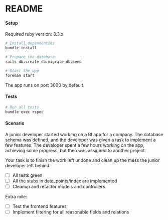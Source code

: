 # README

#### Setup

Required ruby version: 3.3.x

```bash
# Install dependencies
bundle install

# Prepare the database
rails db:create db:migrate db:seed

# Start the app
foreman start
```

The app runs on port 3000 by default.

#### Tests

```bash
# Run all tests
bundle exec rspec
```

#### Scenario

A junior developer started working on a BI app for a company. The database schema was
defined,
and the developer was given a task to implement a few features.
The developer spent a few hours working on the app, achieving some progress,
but then was assigned to another project.

Your task is to finish the work left undone and clean up the mess
the junior developer left behind.

- [ ] All tests green
- [ ] All the stubs in data_points/index are implemented
- [ ] Cleanup and refactor models and controllers

Extra mile:

- [ ] Test the frontend features
- [ ] Implement filtering for all reasonable fields and relations